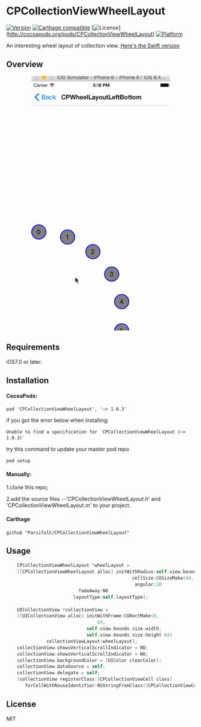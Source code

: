 # CPCollectionViewWheelLayout
[![Version](https://img.shields.io/cocoapods/v/CPCollectionViewWheelLayout.svg?style=flat)](http://cocoapods.org/pods/CPCollectionViewWheelLayout)
[![Carthage compatible](https://img.shields.io/badge/Carthage-compatible-4BC51D.svg?style=flat)](https://github.com/Carthage/Carthage)
[![License](https://img.shields.io/cocoapods/l/CPCollectionViewWheelLayout.svg?style=flat)]
(http://cocoapods.org/pods/CPCollectionViewWheelLayout)
[![Platform](https://img.shields.io/cocoapods/p/CPCollectionViewWheelLayout.svg?style=flat)](http://cocoapods.org/pods/CPCollectionViewWheelLayoutSwift)    

An interesting wheel layout of collection view.
[Here's the Swift version](https://github.com/Parsifal/CPCollectionViewWheelLayoutSwift)
## Overview
<p align="center"><img src="https://github.com/ParsifalC/CPCollectionViewWheelLayout/blob/master/CollectionViewWheelLayoutDemo/Demo.gif?raw=true"/></p>

## Requirements
iOS7.0 or later.
## Installation    

#### CocoaPods:    

```
pod 'CPCollectionViewWheelLayout', '~> 1.0.3'
```

if you got the error below when installing:


```
Unable to find a specification for `CPCollectionViewWheelLayout (~> 1.0.3)`
```
try this command to update your master pod repo

```
pod setup
```

#### Manually:
1.clone this repo;

2.add the source files --'CPCollectionViewWheelLayout.h' and 'CPCollectionViewWheelLayout.m' to your project.    
#### Carthage    

```
github "ParsifalC/CPCollectionViewWheelLayout"
```

## Usage
```Objective-C  
    CPCollectionViewWheelLayout *wheelLayout =
    [[CPCollectionViewWheelLayout alloc] initWithRadius:self.view.bounds.size.width/1.8
                                               cellSize:CGSizeMake(60, 60)
                                                angular:20
					       fadeAway:NO
					     layoutType:self.layoutType];
    
    UICollectionView *collectionView = 
    [[UICollectionView alloc] initWithFrame:CGRectMake(0,
    						      64, 
						      self.view.bounds.size.width, 
						      self.view.bounds.size.height-64)
		       collectionViewLayout:wheelLayout];
    collectionView.showsVerticalScrollIndicator = NO;
    collectionView.showsVerticalScrollIndicator = NO;
    collectionView.backgroundColor = [UIColor clearColor];
    collectionView.dataSource = self;
    collectionView.delegate = self;
    [collectionView registerClass:[CPCollectionViewCell class]
       forCellWithReuseIdentifier:NSStringFromClass([CPCollectionViewCell class])];
```
## License
MIT

